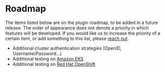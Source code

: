 # Roadmap

The items listed below are on the plugin roadmap, to be added in a future release.
The order of appearance does not denote a priority in which features will be developed.
If you would like us to increase the priority of a certain item, or add something to this list, please [reach out](../common/support.md).

- Additional cluster authentication strategies (OpenID, Username/Password...)
- Additional testing on [Amazon EKS](https://aws.amazon.com/eks)
- Additional testing on [Red Hat OpenShift](https://www.openshift.com)